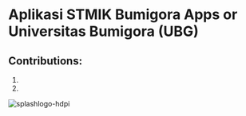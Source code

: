 # Aplikasi STMIK Bumigora Apps or Universitas Bumigora (UBG)

## Contributions: 
1. 
2.

![splashlogo-hdpi](https://user-images.githubusercontent.com/23120897/38767348-03d5b1a2-4012-11e8-935c-79845516675e.png)
